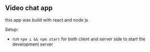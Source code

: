 ## Video chat app  

this app was build with react and node js


Setup:
- run ```npm i && npm start``` for both client and server side to start the development server

